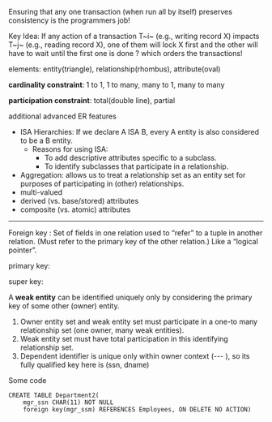 Ensuring that any one transaction (when run all by itself) preserves consistency is the programmers job!

Key Idea: If any action of a transaction T~i~ (e.g., writing record X) impacts T~j~ (e.g., reading record X), one of them will lock X first and the other will have to wait until the first one is done ? which orders the transactions!



elements: entity(triangle), relationship(rhombus), attribute(oval)

**cardinality constraint**: 1 to 1, 1 to many, many to 1, many to many

**participation constraint**: total(double line), partial 

additional advanced ER features

- ISA Hierarchies: If we declare A ISA B, every A entity is also considered to be a B entity.
  - Reasons for using ISA:
    - To add descriptive attributes specific to a subclass.
    - To identify subclasses that participate in a relationship.
- Aggregation: allows us to treat a relationship set as an entity set for purposes of participating in (other) relationships.
- multi-valued
- derived (vs. base/stored) attributes
- composite (vs. atomic) attributes

***

Foreign key : Set of fields in one relation used to “refer” to a tuple in another relation. (Must refer to the primary key of the other relation.) Like a “logical pointer”.

primary key:

super key:



A **weak entity** can be identified uniquely only by considering the primary key of some other (owner) entity.

1. Owner entity set and weak entity set must participate in a one-to many relationship set (one owner, many weak entities).
2. Weak entity set must have total participation in this identifying relationship set.
3. Dependent identifier is unique only within owner context (--- ), so its fully qualified key here is (ssn, dname)



Some code

```mysql
CREATE TABLE Department2(
	mgr_ssn CHAR(11) NOT NULL
	foreign key(mgr_ssm) REFERENCES Employees, ON DELETE NO ACTION)
	
	
```

